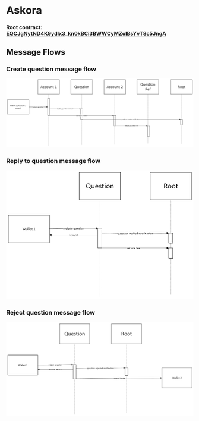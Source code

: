 # Askora

#### Root contract: [EQCJgNytND4K9ydIx3_kn0kBCi3BWWCyMZoIBsYvT8c5JngA](https://tonviewer.com/EQCJgNytND4K9ydIx3_kn0kBCi3BWWCyMZoIBsYvT8c5JngA)

## Message Flows

### Create question message flow

![Create question](create-question.png)

### Reply to question message flow

![Create question](reply-to-question.png)

### Reject question message flow

![Create question](reject-question.png)
